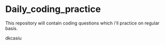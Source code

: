# Daily_coding_practice
This repository will contain coding questions which i'll practice on regular basis. 




dkcasiu
